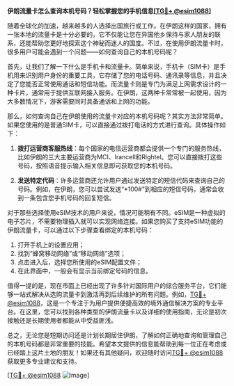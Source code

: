 **伊朗流量卡怎么查询本机号码？轻松掌握您的手机信息[[TG💪+ @esim1088](https://t.me/s/esim1088)]**

随着全球化的加速，越来越多的人选择出国旅行或工作。在伊朗这样的国家，拥有一张本地的流量卡是十分必要的，它不仅能让您在异国他乡保持与家人朋友的联系，还能帮助您更好地探索这个神秘而迷人的国度。不过，在使用伊朗流量卡时，很多用户可能会遇到一个问题——如何查询自己的本机号码呢？

首先，让我们了解一下什么是手机卡和流量卡。简单来说，手机卡（SIM卡）是手机用来识别用户身份的重要工具，它存储了您的电话号码、通讯录等信息，并且决定了您能否正常使用通话和短信功能。而流量卡则是专门为满足上网需求设计的一种卡片，通常用于提供互联网接入服务。在伊朗，这两种卡常常被一起使用，因为大多数情况下，游客需要同时具备通话和上网的功能。

那么，如何查询自己在伊朗使用的流量卡对应的本机号码呢？其实方法非常简单。如果您使用的是普通SIM卡，可以直接通过拨打电话的方式进行查询。具体操作如下：

1. **拨打运营商客服热线**：每个国家的电信运营商都会提供一个专门的服务热线，比如伊朗的三大主要运营商为MCI、Irancell和Rightel。您可以直接拨打这些号码，按照语音提示输入相关信息即可获取您的本机号码。
   
2. **发送特定代码**：许多运营商还允许用户通过发送特定的短信代码来查询自己的号码。例如，在伊朗，您可以尝试发送“*100#”到相应的短信号码，通常会收到一条包含您手机号码的回复短信。

对于那些选择使用eSIM技术的用户来说，情况可能稍有不同。eSIM是一种虚拟的电子芯片，不需要物理插入就可以实现网络连接。如果您购买了支持eSIM功能的伊朗流量卡，可以通过以下步骤查看绑定的本机号码：

1. 打开手机上的设置应用；
2. 找到“蜂窝移动网络”或“移动网络”选项；
3. 点击进入后，选择您所使用的eSIM配置文件；
4. 在此界面中，一般会有显示当前绑定号码的信息。

值得一提的是，现在市面上已经出现了许多针对国际用户的综合服务平台，它们能够一站式解决从选购流量卡到激活再到后续维护的所有问题。例如，[TG💪+ @esim1088](https://t.me/s/esim1088)，这是一个专注于为用户提供便捷高效的境外通信解决方案的专业平台。在这里，您可以找到各种类型的伊朗流量卡以及详细的使用指南，无论是初次接触还是长期使用者都能从中受益匪浅。

总之，无论您是短期访问还是计划长期居住伊朗，了解如何正确地查询和管理自己的本机号码都是非常重要的技能。希望本文提供的信息能帮助到每一位正在考虑或已经踏上这片土地的朋友！如果还有其他疑问，欢迎随时访问[TG💪+ @esim1088](https://t.me/s/esim1088)获取更多专业建议和支持。

[[TG💪+ @esim1088](https://t.me/s/esim1088) ![Image](https://i.postimg.cc/4NQfJmqS/Snipaste-2025-05-13-00-14-12.png)]